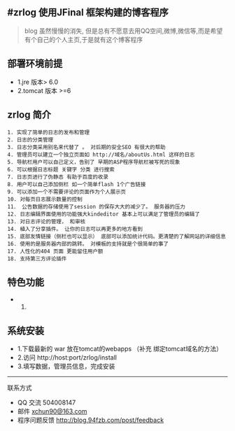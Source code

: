 
#zrlog 使用JFinal 框架构建的博客程序
---
> blog 虽然慢慢的消失, 但是总有不愿意去用QQ空间,微博,微信等,而是希望有个自己的个人主页,于是就有这个博客程序 

## 部署环境前提
* 1.jre 版本> 6.0
* 2.tomcat 版本 >=6

## zrlog 简介
	1. 实现了简单的日志的发布和管理
	2. 日志的分类管理
	3. 日志分类采用别名来代替了 。 对后期的安全SEO 有很大的帮助
	4. 管理员可以建立一个独立页面如 http://域名/aboutUs.html 这样的日志
	5. 导航栏用户可以自己定义，告别了 早期的ASP程序导航栏被写死的现象 
	6. 可以根据日志标题 关键字 分类 进行搜索
	7. 日志页进行了伪静态 有助于百度的收录
	8. 用户可以自己添加侧栏 如一个简单flash 1个广告链接 
	9. 可以添加一个不需要评论的页面作为个人展示页
	10. 对每页日志展示数量的控制
	11． 公告数据的存储使用了session 的保存大大的减少了。 服务器的压力
	12. 日志编辑界面使用的功能强大kindeditor 基本上可以满足了管理员的编辑了
	13. 对日志评论的管理， 和审核
	14. 植入了分享插件。 让你的日志可以再更多的地方看到
	15. 底部友情链接（侧栏也可以显示） 底部可以添加统计代码。更清楚的了解网站的详细信息
	16. 使用的是服务器内部的跳转。 对模板的支持就是个很简单的事了
	17. 人性化的404 页面 更能留住用户额
	18. 支持第三方评论插件
	

## 特色功能
* 1.

## 系统安装

* 1.下载最新的 war 放在tomcat的webapps （补充 绑定tomcat域名的方法）
* 2.访问 http://host:port/zrlog/install
* 3.填写数据，管理员信息，完成安装

------------------------------
联系方式


* QQ 交流 504008147
* 邮件 xchun90@163.com
* 程序问题反馈  http://blog.94fzb.com/post/feedback
